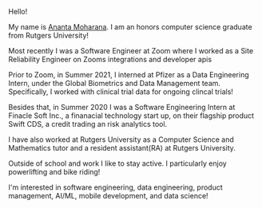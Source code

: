 Hello!

My name is <a href="https://anantamoharana.github.io/" target="_blank">Ananta Moharana</a>. I am an honors computer science graduate from Rutgers University!

Most recently I was a Software Engineer at Zoom where I worked as a Site Reliability Engineer on Zooms integrations and developer apis

Prior to Zoom, in Summer 2021, I interned at Pfizer as a Data Engineering Intern, under the Global Biometrics and Data Management team. Specifically, I worked with clinical trial data for ongoing clincal trials!

Besides that, in Summer 2020 I was a Software Engineering Intern at Finacle Soft Inc., a finanacial technology start up, on their flagship product Swift CDS, a credit trading an risk analytics tool.

I have also worked at Rutgers University as a Computer Science and Mathematics tutor and a resident assistant(RA) at Rutgers University.

Outside of school and work I like to stay active. I particularly enjoy powerlifting and bike riding!

I'm interested in software engineering, data engineering, product management, AI/ML, mobile development, and data science!

